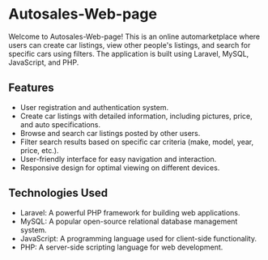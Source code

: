 # Autosales-Web-page

Welcome to Autosales-Web-page! This is an online automarketplace where users can create car listings, view other people's listings, and search for specific cars using filters. The application is built using Laravel, MySQL, JavaScript, and PHP.

## Features

- User registration and authentication system.
- Create car listings with detailed information, including pictures, price, and auto specifications.
- Browse and search car listings posted by other users.
- Filter search results based on specific car criteria (make, model, year, price, etc.).
- User-friendly interface for easy navigation and interaction.
- Responsive design for optimal viewing on different devices.

## Technologies Used

- Laravel: A powerful PHP framework for building web applications.
- MySQL: A popular open-source relational database management system.
- JavaScript: A programming language used for client-side functionality.
- PHP: A server-side scripting language for web development.
 
